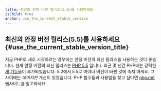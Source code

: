 ```yaml
---
title: 최신의 안정 버전 릴리스(5.5)를 사용하세요
isChild: true
anchor: use_the_current_stable_version
---
```


## 최신의 안정 버전 릴리스(5.5)를 사용하세요 {#use_the_current_stable_version_title}

지금 PHP로 새로 시작하려는 경우에는 안정 버전의 최신 릴리스를 사용하는 것이 좋습니다. 현재 안정 버전의 최신 릴리스는 [PHP 5.5][php-release] 입니다. 최근 몇 년간 PHP에는 강력한 [새 기능들](#language_highlights)이 추가되었습니다. 5.2에서 5.5로 마이너 버전이 바뀐 것에 속지 마세요. 그 사이에는 _메이저한_ 개선이 있었습니다. PHP 함수들과 사용법을 찾고 싶다면 [php.net][php-docs] 웹사이트를 참고하세요.

[php-release]: http://www.php.net/downloads.php
[php-docs]: http://www.php.net/manual/en/
